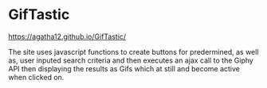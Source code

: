 # GifTastic

https://agatha12.github.io/GifTastic/


The site uses javascript functions to create buttons for predermined, as 
well as, user inputed search criteria and then executes an ajax call to 
the Giphy API then displaying the results as Gifs which at still and become 
active when clicked on. 